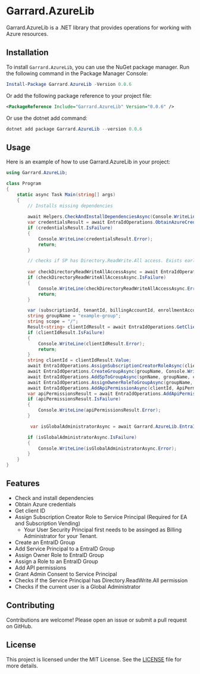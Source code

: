 # Garrard.AzureLib

Garrard.AzureLib is a .NET library that provides operations for working with Azure resources.

## Installation

To install `Garrard.AzureLib`, you can use the NuGet package manager. Run the following command in the Package Manager Console:

```powershell
Install-Package Garrard.AzureLib -Version 0.0.6
```

Or add the following package reference to your project file:

```xml
<PackageReference Include="Garrard.AzureLib" Version="0.0.6" />
```

Or use the dotnet add command:

```powershell
dotnet add package Garrard.AzureLib --version 0.0.6
```

## Usage

Here is an example of how to use Garrard.AzureLib in your project:

```csharp
using Garrard.AzureLib;

class Program
{
    static async Task Main(string[] args)
    {
        // Installs missing dependencies
        
        await Helpers.CheckAndInstallDependenciesAsync(Console.WriteLine);
        var credentialsResult = await EntraIdOperations.ObtainAzureCredentialsAsync(Console.WriteLine);
        if (credentialsResult.IsFailure)
        {
            Console.WriteLine(credentialsResult.Error);
            return;
        }

        // checks if SP has Directory.ReadWrite.All access. Exists early if user and not SP.
        
        var checkDirectoryReadWriteAllAccessAsync = await EntraIdOperations.CheckIfServicePrincipalHasDirectoryReadWriteAllAccessAsync(Console.WriteLine);
        if (checkDirectoryReadWriteAllAccessAsync.IsFailure)
        {
            Console.WriteLine(checkDirectoryReadWriteAllAccessAsync.Error);
            return;
        }

        var (subscriptionId, tenantId, billingAccountId, enrollmentAccountId, spnName) = credentialsResult.Value;
        string groupName = "example-group";
        string scope = "/";
        Result<string> clientIdResult = await EntraIdOperations.GetClientIdAsync(spnName, Console.WriteLine);
        if (clientIdResult.IsFailure)
        {
            Console.WriteLine(clientIdResult.Error);
            return;
        }
        string clientId = clientIdResult.Value;
        await EntraIdOperations.AssignSubscriptionCreatorRoleAsync(clientId, tenantId, billingAccountId, enrollmentAccountId, Console.WriteLine);
        await EntraIdOperations.CreateGroupAsync(groupName, Console.WriteLine);
        await EntraIdOperations.AddSpToGroupAsync(spnName, groupName, clientId, Console.WriteLine);
        await EntraIdOperations.AssignOwnerRoleToGroupAsync(groupName, clientId, scope, Console.WriteLine);
        await EntraIdOperations.AddApiPermissionAsync(clientId, ApiPermissions.APPLICATION_READWRITE_ALL);
        var apiPermissionsResult = await EntraIdOperations.AddApiPermissionsAsync(clientId, Console.WriteLine);
        if (apiPermissionsResult.IsFailure)
        {
            Console.WriteLine(apiPermissionsResult.Error);
        }

         var isGlobalAdministratorAsync = await Garrard.AzureLib.EntraIdOperations.IsGlobalAdministratorAsync(Console.WriteLine);

        if (isGlobalAdministratorAsync.IsFailure)
        {
            Console.WriteLine(isGlobalAdministratorAsync.Error);
        }
    }
}
```

## Features

- Check and install dependencies
- Obtain Azure credentials
- Get client ID
- Assign Subscription Creator Role to Service Principal (Required for EA and Subscription Vending)
  - Your User Security Principal first needs to be assinged as Billing Administrator for your Tenant.
- Create an EntraID Group
- Add Service Principal to a EntraID Group
- Assign Owner Role to EntraID Group
- Assign a Role to an EntraID Group
- Add API permissions
- Grant Admin Consent to Service Principal
- Checks if the Service Principal has Directory.ReadWrite.All permission
- Checks if the current user is a Global Administrator

## Contributing

Contributions are welcome! Please open an issue or submit a pull request on GitHub.

## License

This project is licensed under the MIT License. See the [LICENSE](https://github.com/garrardkitchen/azure-library/blob/main/LICENSE) file for more details.
